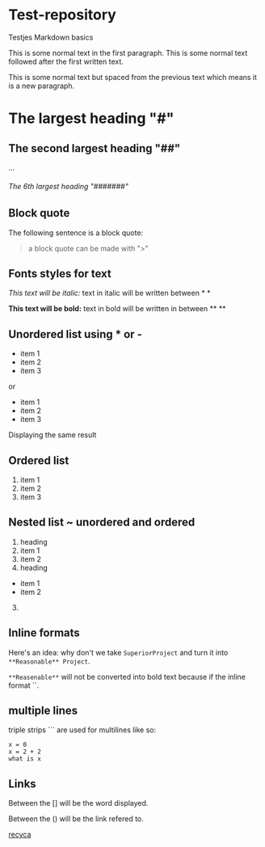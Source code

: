 # Test-repository
Testjes Markdown basics

This is some normal text in the first paragraph.
This is some normal text followed after the first written text.

This is some normal text but spaced from the previous text which means it is a new paragraph.

# The largest heading "#"
## The second largest heading "##"
…
###### The 6th largest heading "#######"

## Block quote

The following sentence is a block quote:
> a block quote can be made with ">"

## Fonts styles for text

*This text will be italic:* 
text in italic will be written between * *

**This text will be bold:**
text in bold will be written in between ** **

## Unordered list using * or -

* item 1 
* item 2
* item 3

or

- item 1
- item 2
- item 3

Displaying the same result

## Ordered list

1. item 1
2. item 2
3. item 3

## Nested list ~ unordered and ordered 

1. heading 
  1. item 1
  2. item 2
2. heading
  * item 1
  * item 2
3. 

## Inline formats

Here's an idea: why don't we take `SuperiorProject` and turn it into `**Reasonable** Project`.

`**Reasenable**` will not be converted into bold text because if the inline format ``.

## multiple lines

triple strips ``` are used for multilines like so:
```
x = 0
x = 2 + 2
what is x
```

## Links

Between the [] will be the word displayed. 

Between the () will be the link refered to.

[recyca](www.recyca.be)
